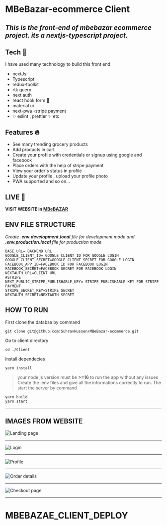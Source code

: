 # MBeBazar-ecommerce Client

## _This is the front-end of mbebazar ecommerce project. its a nextjs-typescript project._

## Tech 🚀

I have used many technology to build this front end

- nextJs
- Typescript
- redux-toolkit
- rtk query
- next auth
- react hook form 🛃
- material ui
- next-pwa
  -stripe payment
- ✨ eslint , prettier ✨ etc

## Features 🔥

- See many trending grocery products
- Add products in cart
- Create your profile with credentials or signup using google and facebook
- Place orders with the help of stripe payment
- View your order's status in profile
- Update your profile , upload your profile photo
- PWA supported
  and so on...

## LIVE 📗

**VISIT WEBSITE in [MBeBAZAR](https://mbebazar.live)**

## ENV FILE STRUCTURE

_Create **.env.development.local** file for development mode and **.env.production.local** file for production mode_

```
BASE_URL= BACKEND URL
GOOGLE_CLIENT_ID= GOOGLE CLIENT ID FOR GOOGLE LOGIN
GOOGLE_CLIENT_SECRET=GOOGLE CLIENT SECRET FOR GOOGLE LOGIN
FACEBOOK_APP_ID=FACEBOOK ID FOR FACEBOOK LOGIN
FACEBOOK_SECRET=FACEBOOK SECRET FOR FACEBOOK LOGIN
NEXTAUTH_URL=CLIENT URL
#STRIPE
NEXT_PUBLIC_STRIPE_PUBLISHABLE_KEY= STRIPE PUBLISHABLE KEY FOR STRIPE PAYMENT
STRIPE_SECRET_KEY=STRIPE SECRET
NEXTAUTH_SECRET=NEXTAUTH SECRET
```

## HOW TO RUN

First clone the databse by command

    git clone git@github.com:SuhravHussen/MBeBazar-ecommerce.git

Go to client directory

    cd ./Client

Install dependecies

    yarn install

> your node js version must be **>=16** to run the app without any issues
> Create the .env files and give all the informations correctly to run. The start the server by command

    yarn build
    yarn start

---

## IMAGES FROM WEBSITE

![Landing page](https://i.ibb.co/zPjbGP5/mbebazar1.png)

---

![Login](https://i.ibb.co/Qvz7nPr/mbebazar2.png)

---

![Profile](https://i.ibb.co/ypyc4WK/mbebazar3.png)

---

![Order details](https://i.ibb.co/sCJmqw1/mbebazar4.png)

---

![Checkout page](https://i.ibb.co/XjZrZ6v/mbebazar5.png)

---
# MBEBAZAE_CLIENT_DEPLOY
